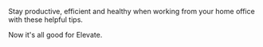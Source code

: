 Stay productive, efficient and healthy when working from your home office with these helpful tips.

Now it's all good for Elevate.
